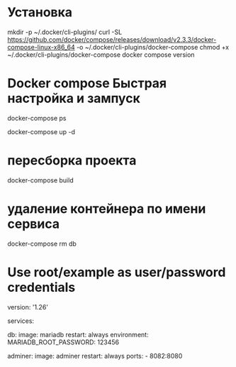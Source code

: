 # Установка
mkdir -p ~/.docker/cli-plugins/
curl -SL https://github.com/docker/compose/releases/download/v2.3.3/docker-compose-linux-x86_64 -o ~/.docker/cli-plugins/docker-compose
chmod +x ~/.docker/cli-plugins/docker-compose
docker compose version
# Docker compose Быстрая настройка и зампуск
<!-- нужно проверить какая версия поддерживается докером -->

<!-- Проверка запущенных контейнеров с помощбю docker-compose -->
docker-compose ps
<!-- Запуск в фоне -->
docker-compose up -d

# пересборка проекта
docker-compose build

# удаление контейнера по имени сервиса
docker-compose rm db



# Use root/example as user/password credentials
version: '1.26'

services:
<!-- Первый контейнер -->
  db:
    image: mariadb
    restart: always
    <!-- Переменные -->
    environment:
      MARIADB_ROOT_PASSWORD: 123456
<!-- Второй контейнер -->
  adminer:
    image: adminer
    restart: always
    ports:
      - 8082:8080
